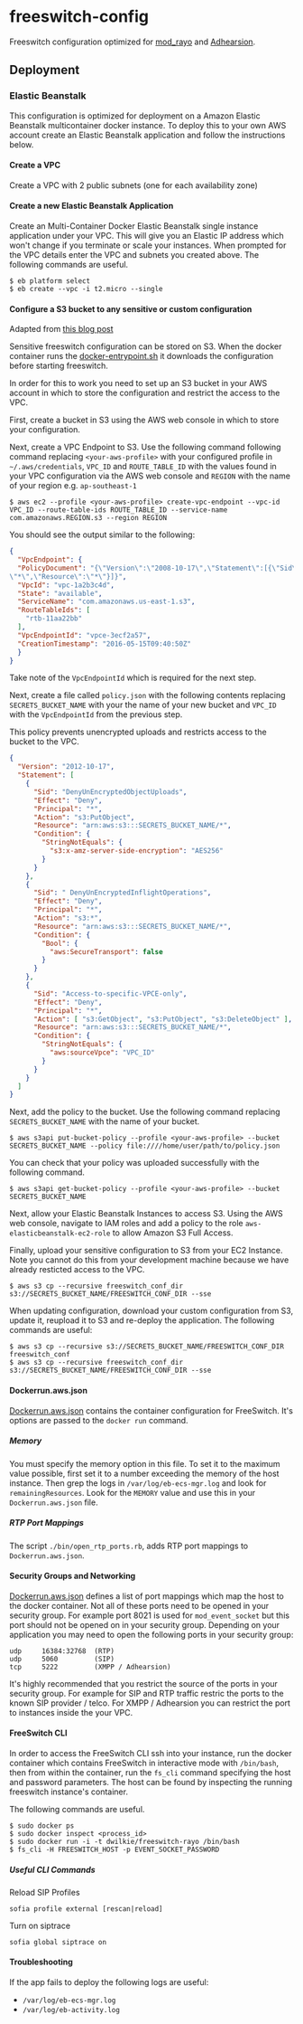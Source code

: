 # freeswitch-config

Freeswitch configuration optimized for [mod_rayo](https://freeswitch.org/confluence/display/FREESWITCH/mod_rayo) and [Adhearsion](https://github.com/adhearsion/adhearsion).

## Deployment

### Elastic Beanstalk

This configuration is optimized for deployment on a Amazon Elastic Beanstalk multicontainer docker instance. To deploy this to your own AWS account create an Elastic Beanstalk application and follow the instructions below.

#### Create a VPC

Create a VPC with 2 public subnets (one for each availability zone)

#### Create a new Elastic Beanstalk Application

Create an Multi-Container Docker Elastic Beanstalk single instance application under your VPC. This will give you an Elastic IP address which won't change if you terminate or scale your instances. When prompted for the VPC details enter the VPC and subnets you created above. The following commands are useful.

```
$ eb platform select
$ eb create --vpc -i t2.micro --single
```

#### Configure a S3 bucket to any sensitive or custom configuration

Adapted from [this blog post](https://blogs.aws.amazon.com/security/post/Tx2B3QUWAA7KOU/How-to-Manage-Secrets-for-Amazon-EC2-Container-Service-Based-Applications-by-Usi)

Sensitive freeswitch configuration can be stored on S3. When the docker container runs the [docker-entrypoint.sh](https://github.com/dwilkie/freeswitch-config/blob/master/docker-entrypoint.sh) it downloads the configuration before starting freeswitch.

In order for this to work you need to set up an S3 bucket in your AWS account in which to store the configuration and restrict the access to the VPC.

First, create a bucket in S3 using the AWS web console in which to store your configuration.

Next, create a VPC Endpoint to S3. Use the following command following command replacing `<your-aws-profile>` with your configured profile in `~/.aws/credentials`, `VPC_ID` and `ROUTE_TABLE_ID` with the values found in your VPC configuration via the AWS web console and `REGION` with the name of your region e.g. `ap-southeast-1`

```
$ aws ec2 --profile <your-aws-profile> create-vpc-endpoint --vpc-id VPC_ID --route-table-ids ROUTE_TABLE_ID --service-name com.amazonaws.REGION.s3 --region REGION
```

You should see the output similar to the following:

```json
{
  "VpcEndpoint": {
  "PolicyDocument": "{\"Version\":\"2008-10-17\",\"Statement\":[{\"Sid\":\"\",\"Effect\":\"Allow\",\"Principal\":\"*\",\"Action\":
\"*\",\"Resource\":\"*\"}]}",
  "VpcId": "vpc-1a2b3c4d",
  "State": "available",
  "ServiceName": "com.amazonaws.us-east-1.s3",
  "RouteTableIds": [
    "rtb-11aa22bb"
  ],
  "VpcEndpointId": "vpce-3ecf2a57",
  "CreationTimestamp": "2016-05-15T09:40:50Z"
  }
}
```

Take note of the `VpcEndpointId` which is required for the next step.

Next, create a file called `policy.json` with the following contents replacing `SECRETS_BUCKET_NAME` with your the name of your new bucket and `VPC_ID` with the `VpcEndpointId` from the previous step.

This policy prevents unencrypted uploads and restricts access to the bucket to the VPC.

```json
{
  "Version": "2012-10-17",
  "Statement": [
    {
      "Sid": "DenyUnEncryptedObjectUploads",
      "Effect": "Deny",
      "Principal": "*",
      "Action": "s3:PutObject",
      "Resource": "arn:aws:s3:::SECRETS_BUCKET_NAME/*",
      "Condition": {
        "StringNotEquals": {
          "s3:x-amz-server-side-encryption": "AES256"
        }
      }
    },
    {
      "Sid": " DenyUnEncryptedInflightOperations",
      "Effect": "Deny",
      "Principal": "*",
      "Action": "s3:*",
      "Resource": "arn:aws:s3:::SECRETS_BUCKET_NAME/*",
      "Condition": {
        "Bool": {
          "aws:SecureTransport": false
        }
      }
    },
    {
      "Sid": "Access-to-specific-VPCE-only",
      "Effect": "Deny",
      "Principal": "*",
      "Action": [ "s3:GetObject", "s3:PutObject", "s3:DeleteObject" ],
      "Resource": "arn:aws:s3:::SECRETS_BUCKET_NAME/*",
      "Condition": {
        "StringNotEquals": {
          "aws:sourceVpce": "VPC_ID"
        }
      }
    }
  ]
}
```

Next, add the policy to the bucket. Use the following command replacing `SECRETS_BUCKET_NAME` with the name of your bucket.

```
$ aws s3api put-bucket-policy --profile <your-aws-profile> --bucket SECRETS_BUCKET_NAME --policy file:////home/user/path/to/policy.json
```

You can check that your policy was uploaded successfully with the following command.

```
$ aws s3api get-bucket-policy --profile <your-aws-profile> --bucket SECRETS_BUCKET_NAME
```

Next, allow your Elastic Beanstalk Instances to access S3. Using the AWS web console, navigate to IAM roles and add a policy to the role `aws-elasticbeanstalk-ec2-role` to allow Amazon S3 Full Access.

Finally, upload your sensitive configuration to S3 from your EC2 Instance. Note you cannot do this from your development machine because we have already resticted access to the VPC.

```
$ aws s3 cp --recursive freeswitch_conf_dir s3://SECRETS_BUCKET_NAME/FREESWITCH_CONF_DIR --sse
```

When updating configuration, download your custom configuration from S3, update it, reupload it to S3 and re-deploy the application. The following commands are useful:

```
$ aws s3 cp --recursive s3://SECRETS_BUCKET_NAME/FREESWITCH_CONF_DIR freeswitch_conf
$ aws s3 cp --recursive freeswitch_conf_dir s3://SECRETS_BUCKET_NAME/FREESWITCH_CONF_DIR --sse
```

#### Dockerrun.aws.json

[Dockerrun.aws.json](https://github.com/dwilkie/freeswitch-config/blob/master/Dockerrun.aws.json) contains the container configuration for FreeSwitch. It's options are passed to the `docker run` command.

##### Memory

You must specify the memory option in this file. To set it to the maximum value possible, first set it to a number exceeding the memory of the host instance. Then grep the logs in `/var/log/eb-ecs-mgr.log` and look for `remainingResources`. Look for the `MEMORY` value and use this in your `Dockerrun.aws.json` file.

##### RTP Port Mappings

The script `./bin/open_rtp_ports.rb`, adds RTP port mappings to `Dockerrun.aws.json`.

#### Security Groups and Networking

[Dockerrun.aws.json](https://github.com/dwilkie/freeswitch-config/blob/master/Dockerrun.aws.json) defines a list of port mappings which map the host to the docker container. Not all of these ports need to be opened in your security group. For example port 8021 is used for `mod_event_socket` but this port should not be opened on in your security group. Depending on your application you may need to open the following ports in your security group:

    udp     16384:32768  (RTP)
    udp     5060         (SIP)
    tcp     5222         (XMPP / Adhearsion)

It's highly recommended that you restrict the source of the ports in your security group. For example for SIP and RTP traffic restric the ports to the known SIP provider / telco. For XMPP / Adhearsion you can restrict the port to instances inside the your VPC.

#### FreeSwitch CLI

In order to access the FreeSwitch CLI ssh into your instance, run the docker container which contains FreeSwitch in interactive mode with `/bin/bash`, then from within the container, run the `fs_cli` command specifying the host and password parameters. The host can be found by inspecting the running freeswitch instance's container.

The following commands are useful.

```
$ sudo docker ps
$ sudo docker inspect <process_id>
$ sudo docker run -i -t dwilkie/freeswitch-rayo /bin/bash
$ fs_cli -H FREESWITCH_HOST -p EVENT_SOCKET_PASSWORD
```

##### Useful CLI Commands

Reload SIP Profiles

```
sofia profile external [rescan|reload]
```

Turn on siptrace

```
sofia global siptrace on
```

#### Troubleshooting

If the app fails to deploy the following logs are useful:

* `/var/log/eb-ecs-mgr.log`
* `/var/log/eb-activity.log`
